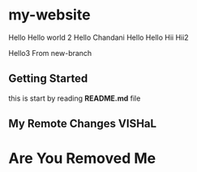 # my-website
Hello
Hello world 2
Hello Chandani
Hello
Hello
Hii
Hii2

Hello3
From new-branch
## Getting Started
this is start by reading **README.md** file

## My Remote Changes VISHaL

# Are You Removed Me

